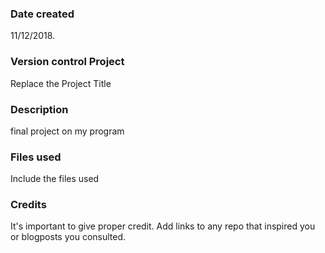### Date created
11/12/2018.

### Version control Project
Replace the Project Title

### Description
final project on my program

### Files used
Include the files used

### Credits
It's important to give proper credit. Add links to any repo that inspired you or blogposts you consulted.
